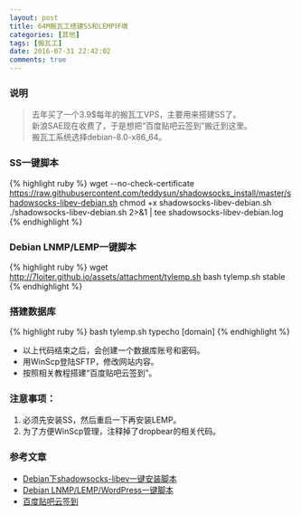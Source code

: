 ```yaml
---
layout: post
title: 64M搬瓦工搭建SS和LEMP环境
categories: [其他]
tags: [搬瓦工]
date: 2016-07-31 22:42:02
comments: true
---
```


### 说明
> 去年买了一个3.9$每年的搬瓦工VPS，主要用来搭建SS了。<br/>
> 新浪SAE现在收费了，于是想把“百度贴吧云签到”搬迁到这里。<br/>
> 搬瓦工系统选择debian-8.0-x86_64。<br/>

### SS一键脚本
{% highlight ruby %}
wget --no-check-certificate https://raw.githubusercontent.com/teddysun/shadowsocks_install/master/shadowsocks-libev-debian.sh
chmod +x shadowsocks-libev-debian.sh
./shadowsocks-libev-debian.sh 2>&1 | tee shadowsocks-libev-debian.log
{% endhighlight %}

### Debian LNMP/LEMP一键脚本
{% highlight ruby %}
wget http://7loiter.github.io/assets/attachment/tylemp.sh
bash tylemp.sh stable
{% endhighlight %}

### 搭建数据库
{% highlight ruby %}
bash tylemp.sh typecho [domain]
{% endhighlight %}

* 以上代码结束之后，会创建一个数据库账号和密码。
* 用WinScp登陆SFTP，修改网站内容。
* 按照相关教程搭建“百度贴吧云签到”。

### 注意事项：
1. 必须先安装SS，然后重启一下再安装LEMP。
2. 为了方便WinScp管理，注释掉了dropbear的相关代码。

### 参考文章
* [Debian下shadowsocks-libev一键安装脚本](https://teddysun.com/358.html)
* [Debian LNMP/LEMP/WordPress一键脚本](https://www.gubo.org/debian-lemp-script/)
* [百度贴吧云签到](https://github.com/MoeNetwork/Tieba-Cloud-Sign)
